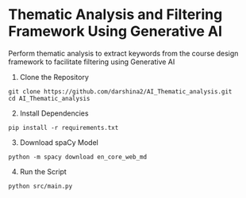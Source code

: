 # Thematic Analysis and Filtering Framework Using Generative AI 

Perform thematic analysis to extract keywords from the course design framework to facilitate filtering using Generative AI

1. Clone the Repository
```
git clone https://github.com/darshina2/AI_Thematic_analysis.git
cd AI_Thematic_analysis
```
2. Install Dependencies
```
pip install -r requirements.txt
```
3. Download spaCy Model
```
python -m spacy download en_core_web_md
```
4. Run the Script
```
python src/main.py
```
